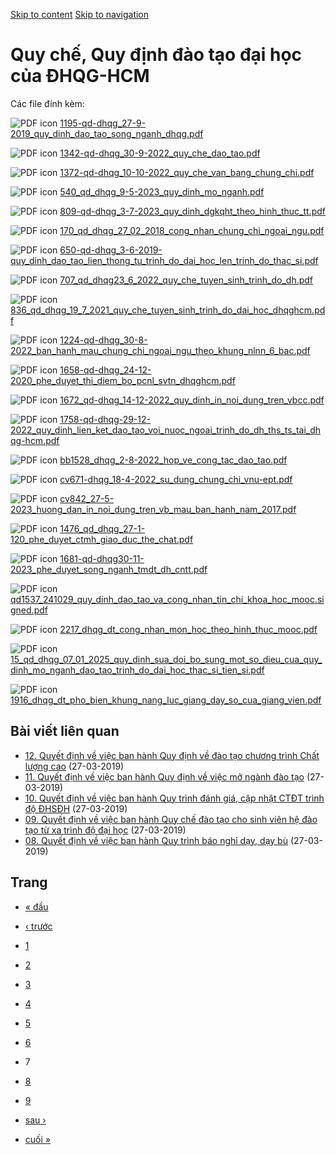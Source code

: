 [Skip to content](https://daa.uit.edu.vn/quy-che-quy-dinh-dao-tao-dai-hoc-cua-dhqg-hcm?page=6#main)
 [Skip to navigation](https://daa.uit.edu.vn/quy-che-quy-dinh-dao-tao-dai-hoc-cua-dhqg-hcm?page=6#main-nav)

Quy chế, Quy định đào tạo đại học của ĐHQG-HCM
==============================================

Các file đính kèm: 

 ![PDF icon](https://daa.uit.edu.vn/modules/file/icons/application-pdf.png "application/pdf") [1195-qd-dhqg\_27-9-2019\_quy\_dinh\_dao\_tao\_song\_nganh\_dhqg.pdf](https://daa.uit.edu.vn/sites/daa/files/202310/1195-qd-dhqg_27-9-2019_quy_dinh_dao_tao_song_nganh_dhqg.pdf)

 ![PDF icon](https://daa.uit.edu.vn/modules/file/icons/application-pdf.png "application/pdf") [1342-qd-dhqg\_30-9-2022\_quy\_che\_dao\_tao.pdf](https://daa.uit.edu.vn/sites/daa/files/202310/1342-qd-dhqg_30-9-2022_quy_che_dao_tao.pdf)

 ![PDF icon](https://daa.uit.edu.vn/modules/file/icons/application-pdf.png "application/pdf") [1372-qd-dhqg\_10-10-2022\_quy\_che\_van\_bang\_chung\_chi.pdf](https://daa.uit.edu.vn/sites/daa/files/202310/1372-qd-dhqg_10-10-2022_quy_che_van_bang_chung_chi.pdf)

 ![PDF icon](https://daa.uit.edu.vn/modules/file/icons/application-pdf.png "application/pdf") [540\_qd\_dhqg\_9-5-2023\_quy\_dinh\_mo\_nganh.pdf](https://daa.uit.edu.vn/sites/daa/files/202310/540_qd_dhqg_9-5-2023_quy_dinh_mo_nganh.pdf)

 ![PDF icon](https://daa.uit.edu.vn/modules/file/icons/application-pdf.png "application/pdf") [809-qd-dhqg\_3-7-2023\_quy\_dinh\_dgkqht\_theo\_hinh\_thuc\_tt.pdf](https://daa.uit.edu.vn/sites/daa/files/202310/809-qd-dhqg_3-7-2023_quy_dinh_dgkqht_theo_hinh_thuc_tt.pdf)

 ![PDF icon](https://daa.uit.edu.vn/modules/file/icons/application-pdf.png "application/pdf") [170\_qd\_dhqg\_27\_02\_2018\_cong\_nhan\_chung\_chi\_ngoai\_ngu.pdf](https://daa.uit.edu.vn/sites/daa/files/202310/170_qd_dhqg_27_02_2018_cong_nhan_chung_chi_ngoai_ngu.pdf)

 ![PDF icon](https://daa.uit.edu.vn/modules/file/icons/application-pdf.png "application/pdf") [650-qd-dhqg\_3-6-2019-quy\_dinh\_dao\_tao\_lien\_thong\_tu\_trinh\_do\_dai\_hoc\_len\_trinh\_do\_thac\_si.pdf](https://daa.uit.edu.vn/sites/daa/files/202310/650-qd-dhqg_3-6-2019-quy_dinh_dao_tao_lien_thong_tu_trinh_do_dai_hoc_len_trinh_do_thac_si.pdf)

 ![PDF icon](https://daa.uit.edu.vn/modules/file/icons/application-pdf.png "application/pdf") [707\_qd\_dhqg23\_6\_2022\_quy\_che\_tuyen\_sinh\_trinh\_do\_dh.pdf](https://daa.uit.edu.vn/sites/daa/files/202310/707_qd_dhqg23_6_2022_quy_che_tuyen_sinh_trinh_do_dh.pdf)

 ![PDF icon](https://daa.uit.edu.vn/modules/file/icons/application-pdf.png "application/pdf") [836\_qd\_dhqg\_19\_7\_2021\_quy\_che\_tuyen\_sinh\_trinh\_do\_dai\_hoc\_dhqghcm.pdf](https://daa.uit.edu.vn/sites/daa/files/202310/836_qd_dhqg_19_7_2021_quy_che_tuyen_sinh_trinh_do_dai_hoc_dhqghcm.pdf)

 ![PDF icon](https://daa.uit.edu.vn/modules/file/icons/application-pdf.png "application/pdf") [1224-qd-dhqg\_30-8-2022\_ban\_hanh\_mau\_chung\_chi\_ngoai\_ngu\_theo\_khung\_nlnn\_6\_bac.pdf](https://daa.uit.edu.vn/sites/daa/files/202310/1224-qd-dhqg_30-8-2022_ban_hanh_mau_chung_chi_ngoai_ngu_theo_khung_nlnn_6_bac.pdf)

 ![PDF icon](https://daa.uit.edu.vn/modules/file/icons/application-pdf.png "application/pdf") [1658-qd-dhqg\_24-12-2020\_phe\_duyet\_thi\_diem\_bo\_pcnl\_svtn\_dhqghcm.pdf](https://daa.uit.edu.vn/sites/daa/files/202310/1658-qd-dhqg_24-12-2020_phe_duyet_thi_diem_bo_pcnl_svtn_dhqghcm.pdf)

 ![PDF icon](https://daa.uit.edu.vn/modules/file/icons/application-pdf.png "application/pdf") [1672\_qd-dhqg\_14-12-2022\_quy\_dinh\_in\_noi\_dung\_tren\_vbcc.pdf](https://daa.uit.edu.vn/sites/daa/files/202310/1672_qd-dhqg_14-12-2022_quy_dinh_in_noi_dung_tren_vbcc.pdf)

 ![PDF icon](https://daa.uit.edu.vn/modules/file/icons/application-pdf.png "application/pdf") [1758-qd-dhqg-29-12-2022\_quy\_dinh\_lien\_ket\_dao\_tao\_voi\_nuoc\_ngoai\_trinh\_do\_dh\_ths\_ts\_tai\_dhqg-hcm.pdf](https://daa.uit.edu.vn/sites/daa/files/202310/1758-qd-dhqg-29-12-2022_quy_dinh_lien_ket_dao_tao_voi_nuoc_ngoai_trinh_do_dh_ths_ts_tai_dhqg-hcm.pdf)

 ![PDF icon](https://daa.uit.edu.vn/modules/file/icons/application-pdf.png "application/pdf") [bb1528\_dhqg\_2-8-2022\_hop\_ve\_cong\_tac\_dao\_tao.pdf](https://daa.uit.edu.vn/sites/daa/files/202310/bb1528_dhqg_2-8-2022_hop_ve_cong_tac_dao_tao.pdf)

 ![PDF icon](https://daa.uit.edu.vn/modules/file/icons/application-pdf.png "application/pdf") [cv671-dhqg\_18-4-2022\_su\_dung\_chung\_chi\_vnu-ept.pdf](https://daa.uit.edu.vn/sites/daa/files/202310/cv671-dhqg_18-4-2022_su_dung_chung_chi_vnu-ept.pdf)

 ![PDF icon](https://daa.uit.edu.vn/modules/file/icons/application-pdf.png "application/pdf") [cv842\_27-5-2023\_huong\_dan\_in\_noi\_dung\_tren\_vb\_mau\_ban\_hanh\_nam\_2017.pdf](https://daa.uit.edu.vn/sites/daa/files/202310/cv842_27-5-2023_huong_dan_in_noi_dung_tren_vb_mau_ban_hanh_nam_2017.pdf)

 ![PDF icon](https://daa.uit.edu.vn/modules/file/icons/application-pdf.png "application/pdf") [1476\_qd\_dhqg\_27-1-120\_phe\_duyet\_ctmh\_giao\_duc\_the\_chat.pdf](https://daa.uit.edu.vn/sites/daa/files/202310/1476_qd_dhqg_27-1-120_phe_duyet_ctmh_giao_duc_the_chat.pdf)

 ![PDF icon](https://daa.uit.edu.vn/modules/file/icons/application-pdf.png "application/pdf") [1681-qd-dhqg30-11-2023\_phe\_duyet\_song\_nganh\_tmdt\_dh\_cntt.pdf](https://daa.uit.edu.vn/sites/daa/files/202312/1681-qd-dhqg30-11-2023_phe_duyet_song_nganh_tmdt_dh_cntt.pdf)

 ![PDF icon](https://daa.uit.edu.vn/modules/file/icons/application-pdf.png "application/pdf") [qd1537\_241029\_quy\_dinh\_dao\_tao\_va\_cong\_nhan\_tin\_chi\_khoa\_hoc\_mooc.signed.pdf](https://daa.uit.edu.vn/sites/daa/files/202410/qd1537_241029_quy_dinh_dao_tao_va_cong_nhan_tin_chi_khoa_hoc_mooc.signed.pdf)

 ![PDF icon](https://daa.uit.edu.vn/modules/file/icons/application-pdf.png "application/pdf") [2217\_dhqg\_dt\_cong\_nhan\_mon\_hoc\_theo\_hinh\_thuc\_mooc.pdf](https://daa.uit.edu.vn/sites/daa/files/202412/2217_dhqg_dt_cong_nhan_mon_hoc_theo_hinh_thuc_mooc.pdf)

 ![PDF icon](https://daa.uit.edu.vn/modules/file/icons/application-pdf.png "application/pdf") [15\_qd\_dhqg\_07\_01\_2025\_quy\_dinh\_sua\_doi\_bo\_sung\_mot\_so\_dieu\_cua\_quy\_dinh\_mo\_nganh\_dao\_tao\_trinh\_do\_dai\_hoc\_thac\_si\_tien\_si.pdf](https://daa.uit.edu.vn/sites/daa/files/202502/15_qd_dhqg_07_01_2025_quy_dinh_sua_doi_bo_sung_mot_so_dieu_cua_quy_dinh_mo_nganh_dao_tao_trinh_do_dai_hoc_thac_si_tien_si.pdf)

 ![PDF icon](https://daa.uit.edu.vn/modules/file/icons/application-pdf.png "application/pdf") [1916\_dhqg\_dt\_pho\_bien\_khung\_nang\_luc\_giang\_day\_so\_cua\_giang\_vien.pdf](https://daa.uit.edu.vn/sites/daa/files/202509/1916_dhqg_dt_pho_bien_khung_nang_luc_giang_day_so_cua_giang_vien.pdf)

Bài viết liên quan
------------------

*   [12\. Quyết định về việc ban hành Quy định về đào tạo chương trình Chất lượng cao](https://daa.uit.edu.vn/thongbao/12-quyet-dinh-ve-viec-ban-hanh-quy-dinh-ve-dao-tao-chuong-trinh-chat-luong-cao)
     (27-03-2019)
*   [11\. Quyết định về việc ban hành Quy định về việc mở ngành đào tạo](https://daa.uit.edu.vn/thongbao/11-quyet-dinh-ve-viec-ban-hanh-quy-dinh-ve-viec-mo-nganh-dao-tao)
     (27-03-2019)
*   [10\. Quyết định về việc ban hành Quy trình đánh giá, cập nhật CTĐT trình độ ĐHSĐH](https://daa.uit.edu.vn/thongbao/10-quyet-dinh-ve-viec-ban-hanh-quy-trinh-danh-gia-cap-nhat-ctdt-trinh-do-dhsdh)
     (27-03-2019)
*   [09\. Quyết định về việc ban hành Quy chế đào tạo cho sinh viên hệ đào tạo từ xa trình độ đại học](https://daa.uit.edu.vn/09-quyet-dinh-ve-viec-ban-hanh-quy-che-dao-tao-cho-sinh-vien-he-dao-tao-tu-xa-trinh-do-dai-hoc)
     (27-03-2019)
*   [08\. Quyết định về việc ban hành Quy trình báo nghỉ dạy, dạy bù](https://daa.uit.edu.vn/thongbao/08-quyet-dinh-ve-viec-ban-hanh-quy-trinh-bao-nghi-day-day-bu)
     (27-03-2019)

Trang
-----

*   [« đầu](https://daa.uit.edu.vn/quy-che-quy-dinh-dao-tao-dai-hoc-cua-dhqg-hcm "Đến trang đầu tiên")
    
*   [‹ trước](https://daa.uit.edu.vn/quy-che-quy-dinh-dao-tao-dai-hoc-cua-dhqg-hcm?page=5 "Đến trang kế trước")
    
*   [1](https://daa.uit.edu.vn/quy-che-quy-dinh-dao-tao-dai-hoc-cua-dhqg-hcm "Đến trang 1")
    
*   [2](https://daa.uit.edu.vn/quy-che-quy-dinh-dao-tao-dai-hoc-cua-dhqg-hcm?page=1 "Đến trang 2")
    
*   [3](https://daa.uit.edu.vn/quy-che-quy-dinh-dao-tao-dai-hoc-cua-dhqg-hcm?page=2 "Đến trang 3")
    
*   [4](https://daa.uit.edu.vn/quy-che-quy-dinh-dao-tao-dai-hoc-cua-dhqg-hcm?page=3 "Đến trang 4")
    
*   [5](https://daa.uit.edu.vn/quy-che-quy-dinh-dao-tao-dai-hoc-cua-dhqg-hcm?page=4 "Đến trang 5")
    
*   [6](https://daa.uit.edu.vn/quy-che-quy-dinh-dao-tao-dai-hoc-cua-dhqg-hcm?page=5 "Đến trang 6")
    
*   7
*   [8](https://daa.uit.edu.vn/quy-che-quy-dinh-dao-tao-dai-hoc-cua-dhqg-hcm?page=7 "Đến trang 8")
    
*   [9](https://daa.uit.edu.vn/quy-che-quy-dinh-dao-tao-dai-hoc-cua-dhqg-hcm?page=8 "Đến trang 9")
    
*   [sau ›](https://daa.uit.edu.vn/quy-che-quy-dinh-dao-tao-dai-hoc-cua-dhqg-hcm?page=7 "Đến trang kế sau")
    
*   [cuối »](https://daa.uit.edu.vn/quy-che-quy-dinh-dao-tao-dai-hoc-cua-dhqg-hcm?page=8 "Đến trang cuối cùng")
